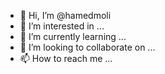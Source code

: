- 👋 Hi, I’m @hamedmoli
- 👀 I’m interested in ...
- 🌱 I’m currently learning ...
- 💞️ I’m looking to collaborate on ...
- 📫 How to reach me ...

<!---
hamedmoli/hamedmoli is a ✨ special ✨ repository because its `README.md` (this file) appears on your GitHub profile.
You can click the Preview link to take a look at your changes.
--->
